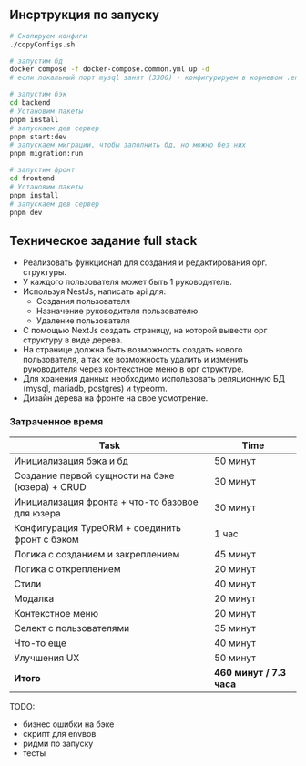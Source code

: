 ## Инсртрукция по запуску

```sh
# Скопируем конфиги
./copyConfigs.sh
```

```sh
# запустим бд
docker compose -f docker-compose.common.yml up -d
# если локальный порт mysql занят (3306) - конфигурируем в корневом .env + меняем в .env backend
```

```sh
# запустим бэк
cd backend
# Установим пакеты
pnpm install
# запускаем дев сервер
pnpm start:dev
# запускаем миграции, чтобы заполнить бд, но можно без них
pnpm migration:run

```

```sh
# запустим фронт
cd frontend
# Установим пакеты
pnpm install
# запускаем дев сервер
pnpm dev
```

## Техническое задание full stack

- Реализовать функционал для создания и редактирования орг. структуры.
- У каждого пользователя может быть 1 руководитель.
- Используя NestJs, написать api для:
  - Создания пользователя
  - Назначение руководителя пользователю
  - Удаление пользователя
- С помощью NextJs создать страницу, на которой вывести орг структуру в виде дерева.
- На странице должна быть возможность создать нового пользователя, а так же возможность удалить и изменить руководителя через контекстное меню в орг структуре.
- Для хранения данных необходимо использовать реляционную БД (mysql, mariadb, postgres) и typeorm.
- Дизайн дерева на фронте на свое усмотрение.

### Затраченное время

| Task                                            | Time                     |
| ----------------------------------------------- | ------------------------ |
| Инициализация бэка и бд                         | 50 минут                 |
| Создание первой сущности на бэке (юзера) + CRUD | 30 минут                 |
| Инициализация фронта + что-то базовое для юзера | 30 минут                 |
| Конфигурация TypeORM + соединить фронт с бэком  | 1 час                    |
| Логика с созданием и закреплением               | 45 минут                 |
| Логика с откреплением                           | 20 минут                 |
| Стили                                           | 40 минут                 |
| Модалка                                         | 20 минут                 |
| Контекстное меню                                | 20 минут                 |
| Селект с пользователями                         | 35 минут                 |
| Что-то еще                                      | 40 минут                 |
| Улучшения UX                                    | 50 минут                 |
| **Итого**                                       | **460 минут / 7.3 часа** |

TODO:

- бизнес ошибки на бэке
- скрипт для envвов
- ридми по запуску
- тесты
